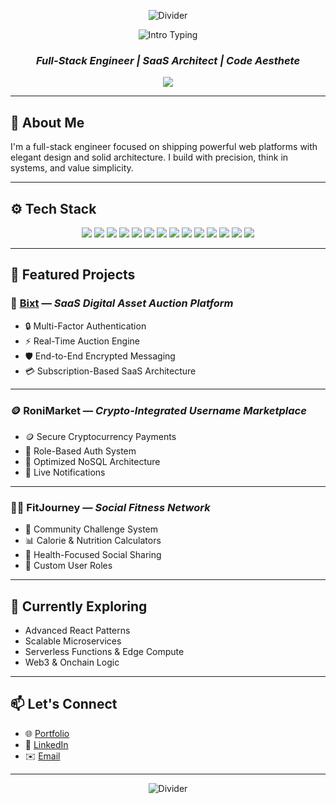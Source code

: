 <!-- README.md -->

<p align="center">
  <img src="https://readme-typing-svg.herokuapp.com?duration=3000&color=FF3C38&width=1000&lines=━━━━━━━━━━━━━━━━━━━━━━━━━━━━━━━━━━━━━━━━━━━━━━━━━━━━━━━━━━━━━━━━━━━━━━━━━━━━━━━━━━━━━━━━━━━━━━━" alt="Divider">
</p>

<p align="center">
  <img src="https://readme-typing-svg.herokuapp.com?size=32&vCenter=true&width=550&color=FF3C38&lines=Hi+👋%2C+I'm+Mohammed+Al-Ameri!" alt="Intro Typing">
</p>

<h3 align="center"><b><i>Full-Stack Engineer | SaaS Architect | Code Aesthete</i></b></h3>

<p align="center">
  <img src="https://readme-typing-svg.herokuapp.com?color=FFFFFF&center=true&width=500&height=50&lines=Crafting+modern+web+experiences.;Code+with+clarity%2C+scale+with+vision.;Minimalist+UX%2C+Maximum+Impact.;Based+in+Riyadh%2C+Building+for+the+World." />
</p>

---

## 🧠 About Me

I'm a full-stack engineer focused on shipping powerful web platforms with elegant design and solid architecture. I build with precision, think in systems, and value simplicity.

---

## ⚙️ Tech Stack

<div align="center">
  <img src="https://img.shields.io/badge/React-61DAFB?logo=react&logoColor=black&style=for-the-badge" />
  <img src="https://img.shields.io/badge/Next.js-000000?logo=nextdotjs&logoColor=white&style=for-the-badge" />
  <img src="https://img.shields.io/badge/TypeScript-3178C6?logo=typescript&logoColor=white&style=for-the-badge" />
  <img src="https://img.shields.io/badge/JavaScript-F7DF1E?logo=javascript&logoColor=black&style=for-the-badge" />
  <img src="https://img.shields.io/badge/TailwindCSS-06B6D4?logo=tailwindcss&logoColor=white&style=for-the-badge" />
  <img src="https://img.shields.io/badge/Redux-764ABC?logo=redux&logoColor=white&style=for-the-badge" />
  <img src="https://img.shields.io/badge/Node.js-339933?logo=nodedotjs&logoColor=white&style=for-the-badge" />
  <img src="https://img.shields.io/badge/Express.js-000000?logo=express&logoColor=white&style=for-the-badge" />
  <img src="https://img.shields.io/badge/MongoDB-47A248?logo=mongodb&logoColor=white&style=for-the-badge" />
  <img src="https://img.shields.io/badge/Firebase-FFCA28?logo=firebase&logoColor=black&style=for-the-badge" />
  <img src="https://img.shields.io/badge/Docker-2496ED?logo=docker&logoColor=white&style=for-the-badge" />
  <img src="https://img.shields.io/badge/AWS-232F3E?logo=amazonaws&logoColor=white&style=for-the-badge" />
  <img src="https://img.shields.io/badge/CI%2FCD-000000?logo=githubactions&logoColor=white&style=for-the-badge" />
  <img src="https://img.shields.io/badge/Cloudflare-F38020?logo=cloudflare&logoColor=white&style=for-the-badge" />
</div>

---

## 🚀 Featured Projects

### 🔐 [Bixt](https://www.bixt.shop) — *SaaS Digital Asset Auction Platform*

- 🔒 Multi-Factor Authentication  
- ⚡ Real-Time Auction Engine  
- 🛡️ End-to-End Encrypted Messaging  
- 💳 Subscription-Based SaaS Architecture  

---

### 🪙 RoniMarket — *Crypto-Integrated Username Marketplace*

- 🪙 Secure Cryptocurrency Payments  
- 👤 Role-Based Auth System  
- 🧠 Optimized NoSQL Architecture  
- 🔔 Live Notifications  

---

### 🏋️‍♀️ FitJourney — *Social Fitness Network*

- 🔄 Community Challenge System  
- 📊 Calorie & Nutrition Calculators  
- 🧬 Health-Focused Social Sharing  
- 🔐 Custom User Roles
  
---

## 📌 Currently Exploring

- Advanced React Patterns  
- Scalable Microservices  
- Serverless Functions & Edge Compute  
- Web3 & Onchain Logic  

---

## 📫 Let's Connect

- 🌐 [Portfolio](https://mohammed.up.railway.app/)  
- 💼 [LinkedIn](https://linkedin.com/in/mohammed-derhem)  
- ✉️ [Email](mailto:nateware777@gmail.com)

---

<p align="center">
  <img src="https://readme-typing-svg.herokuapp.com?duration=3000&color=FF3C38&width=1000&lines=━━━━━━━━━━━━━━━━━━━━━━━━━━━━━━━━━━━━━━━━━━━━━━━━━━━━━━━━━━━━━━━━━━━━━━━━━━━━━━━━━━━━━━━━━━━━━━━" alt="Divider">
</p>
